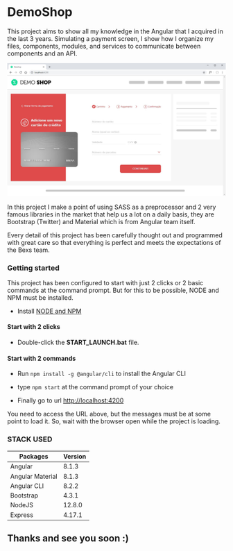 # DemoShop
This project aims to show all my knowledge in the Angular that I acquired in the last 3 years. Simulating a payment screen, I show how I organize my files, components, modules, and services to communicate between components and an API.

<p align="center">

![Desktop version](/doc/print-desktop.jpg)

</p>

In this project I make a point of using SASS as a preprocessor and 2 very famous libraries in the market that help us a lot on a daily basis, they are Bootstrap (Twitter) and Material which is from Angular team itself.

Every detail of this project has been carefully thought out and programmed with great care so that everything is perfect and meets the expectations of the Bexs team.

### Getting started

This project has been configured to start with just 2 clicks or 2 basic commands at the command prompt. But for this to be possible, NODE and NPM must be installed.

- Install [NODE and NPM](https://nodejs.org/en/download/)

#### Start with 2 clicks
- Double-click the **START_LAUNCH.bat** file.

#### Start with 2 commands
- Run ```npm install -g @angular/cli``` to install the Angular CLI
- type `npm start` at the command prompt of your choice

- Finally go to url [http://localhost:4200](http://localhost:4200)

You need to access the URL above, but the messages must be at some point to load it. So, wait with the browser open while the project is loading.

### STACK USED

| Packages   |  Version        |
|------------|-----------------|
| Angular    | 8.1.3           |
| Angular Material   |  8.1.3  |
| Angular CLI   |  8.2.2       |
| Bootstrap  | 4.3.1           |
| NodeJS     | 12.8.0          |
| Express    | 4.17.1          |


## Thanks and see you soon :) 

